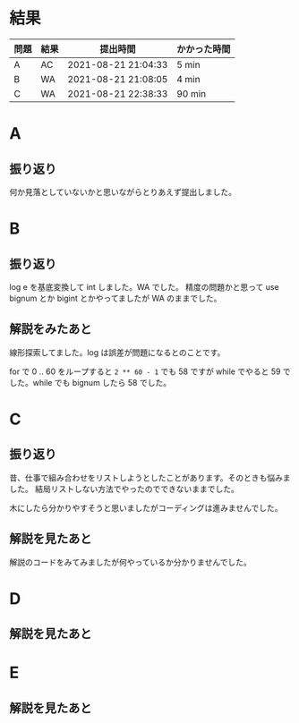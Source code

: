 # 結果

| 問題 | 結果 | 提出時間            | かかった時間 |
|------|------|---------------------|--------------|
| A    | AC   | 2021-08-21 21:04:33 | 5 min        |
| B    | WA   | 2021-08-21 21:08:05 | 4 min        |
| C    | WA   | 2021-08-21 22:38:33 | 90 min       |

# A

## 振り返り

何か見落としていないかと思いながらとりあえず提出しました。

# B

## 振り返り

log e を基底変換して int しました。WA でした。
精度の問題かと思って use bignum とか bigint とかやってましたが WA のままでした。

## 解説をみたあと

線形探索してました。log は誤差が問題になるとのことです。

for で 0 .. 60 をループすると `2 ** 60 - 1` でも 58 ですが
while でやると 59 でした。while でも bignum したら 58 でした。

# C

## 振り返り

昔、仕事で組み合わせをリストしようとしたことがあります。そのときも悩みました。
結局リストしない方法でやったのでできないままでした。

木にしたら分かりやすそうと思いましたがコーディングは進みませんでした。

## 解説を見たあと

解説のコードをみてみましたが何やっているか分かりませんでした。

# D

## 解説を見たあと

# E

## 解説を見たあと
